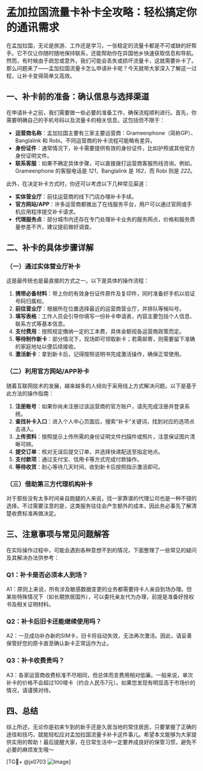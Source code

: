 # 孟加拉国流量卡补卡全攻略：轻松搞定你的通讯需求

在孟加拉国，无论是旅游、工作还是学习，一张稳定的流量卡都是不可或缺的好帮手。它不仅让你随时随地保持联系，还能帮助你在异国他乡快速获取信息和导航。然而，有时候由于疏忽或意外，我们可能会丢失或损坏流量卡，这就需要补卡了。那么问题来了——孟加拉国流量卡怎么申请补卡呢？今天就带大家深入了解这一过程，让补卡变得简单又高效。

## 一、补卡前的准备：确认信息与选择渠道

在申请补卡之前，我们需要做一些必要的准备工作，确保流程顺利进行。首先，你需要明确自己的手机号码以及流量卡的相关信息。这包括但不限于：

- **运营商名称**：孟加拉国主要有三家主要运营商：Grameenphone（简称GP）、Banglalink 和 Robi。不同运营商的补卡流程可能略有差异。
- **身份证件**：通常情况下，补卡需要提供有效的身份证件，比如护照或其他官方身份证明文件。
- **联系客服**：如果不确定具体步骤，可以直接拨打运营商客服热线咨询。例如，Grameenphone 的客服电话是 *121*，Banglalink 是 *162*，而 Robi 则是 *222*。

此外，在决定补卡方式时，你还可以考虑以下几种常见渠道：
- **实体营业厅**：前往运营商的线下门店办理补卡手续。
- **官方网站/APP**：许多运营商都推出了在线服务平台，用户可以通过官网或手机应用程序提交补卡请求。
- **代理服务点**：部分城市内还存在专门处理补卡业务的服务网点，价格和服务质量参差不齐，建议提前做好调查。

## 二、补卡的具体步骤详解

### （一）通过实体营业厅补卡

这是最传统也是最直接的方式之一。以下是具体的操作流程：

1. **携带必备材料**：带上你的有效身份证件原件及复印件，同时准备好手机以验证号码归属权。
2. **前往营业厅**：根据所在位置选择最近的运营商营业厅，并排队等候叫号。
3. **填写表格**：工作人员会引导你填写一份补卡申请表，内容主要包括个人信息、联系方式等基本信息。
4. **支付费用**：按照规定缴纳一定的工本费，具体金额视各运营商政策而定。
5. **等待制作新卡**：部分情况下，现场即可领取新卡；若需邮寄，则需要留下准确的家庭地址以便后续接收。
6. **激活新卡**：拿到新卡后，记得按照说明书完成激活操作，确保正常使用。

### （二）利用官方网站/APP补卡

随着互联网技术的发展，越来越多的人倾向于采用线上方式解决问题。以下是基于此方法的操作指南：

1. **注册账号**：如果你尚未注册过该运营商的官方账户，请先完成注册并登录系统。
2. **查找补卡入口**：进入个人中心页面后，搜索“补卡”关键词，找到对应的选项点击进入。
3. **上传资料**：按照提示上传所需的身份证明文件扫描件或照片，注意保证图片清晰可辨。
4. **提交订单**：核对无误后提交订单，并选择快递配送至指定地点。
5. **支付款项**：通过支付宝、信用卡等方式完成付款操作。
6. **等待收货**：耐心等待几天时间，收到新卡后按照指示激活即可。

### （三）借助第三方代理机构补卡

对于那些没有太多时间亲自跑腿的人来说，找一家靠谱的代理公司也是一种不错的选择。不过需要注意的是，这类服务往往会产生额外的成本，因此务必事先了解清楚收费标准再做决定。

## 三、注意事项与常见问题解答

在实际操作过程中，可能会遇到各种意想不到的情况，下面整理了一些常见的疑问及其解决办法供参考：

### Q1：补卡是否必须本人到场？
A1：原则上来说，所有涉及敏感数据变更的业务都需要持卡人亲自到场办理。但某些特殊情况下（如长期旅居国外），可以委托亲友代为办理，前提是准备好授权书及相关证明材料。

### Q2：补卡后旧卡还能继续使用吗？
A2：一旦成功补办新的SIM卡，旧卡将自动失效，无法再次激活。因此，请妥善保管好您的原卡直至确认新卡正常运作为止。

### Q3：补卡收费贵吗？
A3：各家运营商收费标准不尽相同，但总体而言费用相对低廉。一般来说，单次补卡的价格不会超过100塔卡（约合人民币7元）。如果您发现有明显高于市场价的情况，请谨慎对待。

## 四、总结

综上所述，无论你是初来乍到的新手还是久居当地的常住居民，只要掌握了正确的途径和技巧，就能轻松应对孟加拉国流量卡补卡这件事儿。希望本文能够为大家提供实用的帮助！最后提醒大家，在日常生活中一定要养成良好的保管习惯，避免不必要的麻烦发生哦～

[TG💪+ @jx0703 ![Image](https://github.com/user-attachments/assets/dbca1d08-cadb-493c-b0ec-ad6f7a83f270)]